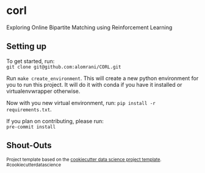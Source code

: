 corl
==============================

Exploring Online Bipartite Matching using Reinforcement Learning

Setting up
------------
To get started, run:  
`git clone git@github.com:alomrani/CORL.git`

Run `make create_environment`. This will create a new python environment for you to run this project. It will do it with conda if you have it installed or virtualenvwrapper otherwise.

Now with you new virtual environment, run: 
`pip install -r requirements.txt`.

If you plan on contributing, please run:  
`pre-commit install`

Shout-Outs
--------

<p><small>Project template based on the <a target="_blank" href="https://drivendata.github.io/cookiecutter-data-science/">cookiecutter data science project template</a>. #cookiecutterdatascience</small></p>

